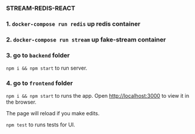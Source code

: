 ### STREAM-REDIS-REACT

### 1. `docker-compose run redis` up redis container
### 2. `docker-compose run stream` up fake-stream container


### 3. go to `backend` folder

`npm i && npm start` to run server.

### 4. go to `frontend` folder

`npm i && npm start` to runs the app.
Open [http://localhost:3000](http://localhost:3000) to view it in the browser.

The page will reload if you make edits.

`npm test` to runs tests for UI.


